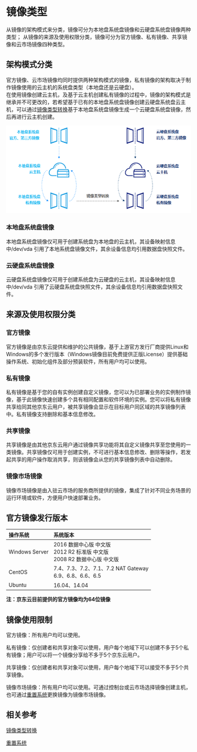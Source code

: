 # 镜像类型
从镜像的架构模式来分类，镜像可分为本地盘系统盘镜像和云硬盘系统盘镜像两种类型；
从镜像的来源及使用权限分类，镜像可分为官方镜像、私有镜像、共享镜像和云市场镜像四种类型。
## 架构模式分类
官方镜像、云市场镜像均同时提供两种架构模式的镜像，私有镜像的架构取决于制作镜像使用的云主机的系统盘类型（本地盘还是云硬盘）。<br>
在使用镜像创建云主机，及基于云主机创建私有镜像的过程中，镜像的架构模式是继承并不可更改的，若希望基于已有的本地盘系统盘镜像创建云硬盘系统盘云主机，可以通过[镜像类型转换](/Convert-Image.md)基于本地盘系统盘镜像生成一个云硬盘系统盘镜像，然后再进行云主机创建。

![](../../../../../image/vm/Operation-Guide-Image-imagetype.png)

### 本地盘系统盘镜像
本地盘系统盘镜像仅可用于创建系统盘为本地盘的云主机，其设备映射信息中/dev/vda 引用了本地系统盘镜像文件，其余设备信息均引用数据盘快照文件。
### 云硬盘系统盘镜像
云硬盘系统盘镜像仅可用于创建系统盘为云硬盘的云主机，其设备映射信息中/dev/vda 引用了云硬盘系统盘快照文件，其余设备信息均引用数据盘快照文件。

## 来源及使用权限分类
### 官方镜像
官方镜像是由京东云提供和维护的公共镜像，基于上游官方发行厂商提供Linux和Windows的多个发行版本（Windows镜像目前免费提供正版License）提供基础操作系统、初始化组件及部分预装软件，所有用户均可以使用。
### 私有镜像
私有镜像是基于您的自有实例创建自定义镜像，您可以为已部署业务的实例制作镜像，基于此镜像快速创建多个具有相同配置和软件环境的实例。您可以将私有镜像共享给同其他京东云用户，被共享镜像会显示在目标用户同区域的共享镜像列表中。私有镜像支持删除和基本信息修改。
### 共享镜像
共享镜像是由其他京东云用户通过镜像共享功能将其自定义镜像共享至您使用的一类镜像。共享镜像仅可用于创建实例，不可进行基本信息修改、删除等操作，若发起共享的用户操作取消共享，则该镜像会从您的共享镜像列表中自动删除。
### 镜像市场镜像
镜像市场镜像是由入驻云市场的服务商所提供的镜像，集成了针对不同业务场景的运行环境或软件，方便用户快速部署业务。
## 官方镜像发行版本
|   **操作系统**  |  **系统版本**   |
| :--- | :--- |
|   Windows Server  |  2016 数据中心版 中文版<br>2012 R2 标准版 中文版<br>2008 R2 数据中心版 中文版|
|  CentOS   |  7.4、7.3、7.2、7.1、7.2  NAT Gateway<br>6.9、6.8、6.6、6.5   |
|   Ubuntu  |  16.04、14.04   |

**注：京东云目前提供的官方镜像均为64位镜像**
## 镜像使用限制
官方镜像：所有用户均可以使用。

私有镜像：仅创建者和共享对象可以使用，用户每个地域下可以创建不多于5个私有镜像；用户可以将一个镜像分享给不多于5个京东云用户。

共享镜像：仅创建者和共享对象可以使用，用户每个地域下可以接受不多于5个共享镜像。

镜像市场镜像：所有用户均可以使用。可通过控制台或云市场选择镜像创建主机，也可通过[重置系统](../Instance/Rebuild-Instance.md)更换镜像为镜像市场镜像。

## 相关参考

[镜像类型转换](../Convert-Image.md)

[重置系统](../Instance/Rebuild-Instance.md)
